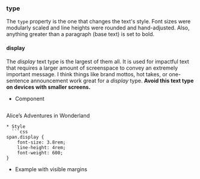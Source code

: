 ### type

The `type` property is the one that changes the text's style. Font sizes were modularly scaled and line heights were rounded and hand-adjusted. Also, anything greater than a paragraph (base text) is set to bold.

#### display

The *display* text type is the largest of them all. It is used for impactful text that requires a larger amount of screenspace to convey an extremely important message. I think things like brand mottos, hot takes, or one-sentence announcement work great for a *display* type. **Avoid this text type on devices with smaller screens.**

* Component
  ```html
<Text type="display">Alice’s Adventures in Wonderland</Text>
```
* Style
  ```css
span.display {
	font-size: 3.8rem;
	line-height: 4rem;
	font-weight: 600;
}
```
* Example with visible margins